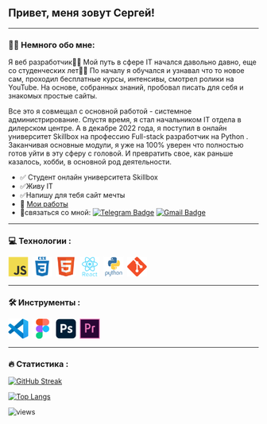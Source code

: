 ## Привет, меня зовут Сергей!
---
### :man_technologist: Немного обо мне:
Я веб разработчик✌🏼 Мой путь в сфере IT начался давольно давно, еще со студенческих лет☝🏼 По началу я обучался и узнавал что то новое сам, проходил бесплатные курсы, интенсивы,  смотрел ролики на YouTube. На основе, собранных знаний, пробовал писать для себя и знакомых простые сайты. 

Все это я совмещал с основной работой - системное администрирование. Спустя время, я стал начальником IT отдела в дилерском центре. А в декабре 2022 года, я поступил в онлайн университет  Skillbox  на профессию  Full-stack разработчик на Python . Заканчивая основные модули, я уже на 100% уверен что  полностью готов уйти в эту сферу с головой. И превратить свое, как раньше казалось, хобби, в основной род деятельности.
<ul>
  <li>✅ Студент онлайн университета Skillbox</li>
  
  <li>✅Живу IT</li>
  
  <li>✅Напишу для тебя сайт мечты </li>
    <li>
    💼 <a traget="_blank" href="https://simplegood42-bit.github.io/">Мои работы</a>
  </li>
  <li>
    <div id="badges">
      📧связаться со мной: 
      <a href="https://t.me/Simplegood42"><img src="https://img.shields.io/badge/telegram-blue?logo=telegram&labelColor=white" alt="Telegram Badge"/></a>
      <a href="mailto:sssssmishko75800@gmail.com"><img src="https://img.shields.io/badge/gmail-coral?logo=gmail&labelColor=white" alt="Gmail Badge"/></a>
    </div>
  </li>
</ul>

---

### :computer: Технологии :

<div>
  <img src="https://github.com/devicons/devicon/blob/master/icons/javascript/javascript-original.svg" title="JavaScript" alt="JavaScript" width="40" height="40"/>&nbsp;
  <img src="https://github.com/devicons/devicon/blob/master/icons/css3/css3-plain-wordmark.svg"  title="CSS3" alt="CSS" width="40" height="40"/>&nbsp;
  <img src="https://github.com/devicons/devicon/blob/master/icons/html5/html5-original.svg" title="HTML5" alt="HTML" width="40" height="40"/>&nbsp;
  <img src="https://github.com/devicons/devicon/blob/master/icons/react/react-original-wordmark.svg" title="React" alt="React" width="40" height="40"/>&nbsp;
  <img src="https://github.com/devicons/devicon/blob/master/icons/python/python-original-wordmark.svg" title="Python" alt="Python" width="40" height="40"/>&nbsp;
  <img src="https://github.com/devicons/devicon/blob/master/icons/git/git-original.svg" title="Git" **alt="Git" width="40" height="40"/>
</div>

---

### :hammer_and_wrench: Инструменты :

<div>
  <img src="https://github.com/devicons/devicon/blob/master/icons/vscode/vscode-original.svg" title="vscode" alt="vscode" width="40" height="40"/>&nbsp;
  <img src="https://github.com/devicons/devicon/blob/master/icons/figma/figma-original.svg"  title="figma" alt="figma" width="40" height="40"/>&nbsp;
  <img src="https://github.com/devicons/devicon/blob/master/icons/photoshop/photoshop-plain.svg" title="photoshop" alt="photoshop" width="40" height="40"/>&nbsp;
  <img src="https://github.com/devicons/devicon/blob/master/icons/premierepro/premierepro-original.svg" title="premierepro" alt="premierepro" width="40" height="40"/>&nbsp;
</div>

---

### :fire: Статистика :

[![GitHub Streak](http://github-readme-streak-stats.herokuapp.com?user=SimpleGood42-bit&theme=dark&locale=ru)](https://git.io/streak-stats)

[![Top Langs](https://github-readme-stats.vercel.app/api/top-langs/?username=SimpleGood42-bit&layout=compact&theme=dark&locale=ru&custom_title=Часто%20используемые%20языки)](https://github.com/anuraghazra/github-readme-stats)

<img src="https://komarev.com/ghpvc/?username=SimpleGood42-bit&style=flat-square&color=blue" alt="views"/>
